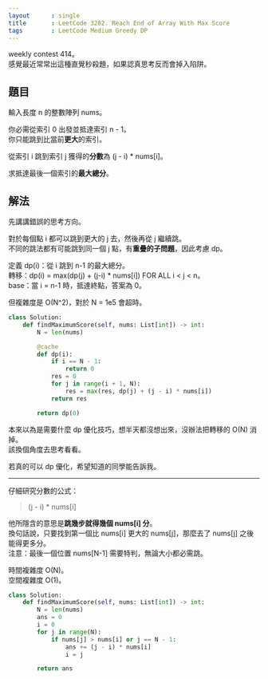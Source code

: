 ```yaml
---
layout      : single
title       : LeetCode 3282. Reach End of Array With Max Score
tags        : LeetCode Medium Greedy DP
---
```

weekly contest 414。  
感覺最近常常出這種直覺秒殺題，如果認真思考反而會掉入陷阱。  

## 題目

輸入長度 n 的整數陣列 nums。  

你必需從索引 0 出發並抵達索引 n - 1。  
你只能跳到比當前**更大**的索引。  

從索引 i 跳到索引 j 獲得的**分數**為 (j - i) \* nums[i]。  

求抵達最後一個索引的**最大總分**。  

## 解法

先講講錯誤的思考方向。  

對於每個點 i 都可以跳到更大的 j 去，然後再從 j 繼續跳。  
不同的跳法都有可能跳到同一個 j 點，有**重疊的子問題**，因此考慮 dp。  

定義 dp(i)：從 i 跳到 n-1 的最大總分。  
轉移：dp(i) = max(dp(j) + (j-i) \* nums[i]) FOR ALL i < j < n。  
base：當 i = n-1 時，抵達終點，答案為 0。  

但複雜度是 O(N^2)，對於 N = 1e5 會超時。  

```python
class Solution:
    def findMaximumScore(self, nums: List[int]) -> int:
        N = len(nums)

        @cache
        def dp(i):
            if i == N - 1:
                return 0
            res = 0
            for j in range(i + 1, N):
                res = max(res, dp(j) + (j - i) * nums[i])
            return res

        return dp(0)
```

本來以為是需要什麼 dp 優化技巧，想半天都沒想出來，沒辦法把轉移的 O(N) 消掉。  
該換個角度去思考看看。  

若真的可以 dp 優化，希望知道的同學能告訴我。  

---

仔細研究分數的公式：  
> (j - i) \* nums[i]  

他所隱含的意思是**跳幾步就得幾個 nums[i] 分**。  
換句話說，只要找到第一個比 nums[i] 更大的 nums[j]，那麼去了 nums[j] 之後能得更多分。  
注意：最後一個位置 nums[N-1] 需要特判，無論大小都必需跳。  

時間複雜度 O(N)。  
空間複雜度 O(1)。  

```python
class Solution:
    def findMaximumScore(self, nums: List[int]) -> int:
        N = len(nums)
        ans = 0
        i = 0
        for j in range(N):
            if nums[j] > nums[i] or j == N - 1:
                ans += (j - i) * nums[i]
                i = j

        return ans
```

